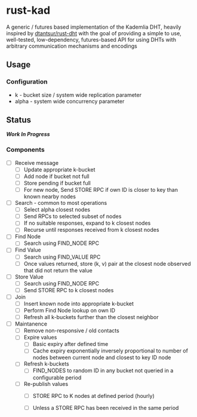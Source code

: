 # rust-kad

A generic / futures based implementation of the Kademlia DHT, heavily inspired by [dtantsur/rust-dht](https://github.com/dtantsur/rust-dht) with the goal of providing a simple to use, well-tested, low-dependency, futures-based API for using DHTs with arbitrary communication mechanisms and encodings

## Usage

### Configuration

- k - bucket size / system wide replication parameter
- alpha - system wide concurrency parameter

## Status

***Work In Progress***

### Components

- [ ] Receive message
  - [ ] Update appropriate k-bucket
  - [ ] Add node if bucket not full
  - [ ] Store pending if bucket full
  - [ ] For new node, Send STORE RPC if own ID is closer to key than known nearby nodes

- [ ] Search - common to most operations
  - [ ] Select alpha closest nodes
  - [ ] Send RPCs to selected subset of nodes
  - [ ] If no suitable responses, expand to k closest nodes
  - [ ] Recurse until responses received from k closest nodes

- [ ] Find Node
  - [ ] Search using FIND_NODE RPC

- [ ] Find Value
  - [ ] Search using FIND_VALUE RPC
  - [ ] Once values returned, store (k, v) pair at the closest node observed that did not return the value

- [ ] Store Value
  - [ ] Search using FIND_NODE RPC
  - [ ] Send STORE RPC to k closest nodes

- [ ] Join
  - [ ] Insert known node into appropriate k-bucket
  - [ ] Perform Find Node lookup on own ID
  - [ ] Refresh all k-buckets further than the closest neighbor

- [ ] Maintanence
  - [ ] Remove non-responsive / old contacts
  - [ ] Expire values
    - [ ] Basic expiry after defined time
    - [ ] Cache expiry exponentially inversely proportional to number of nodes between current node and closest to key ID node
  - [ ] Refresh k-buckets
    - [ ] FIND_NODES to random ID in any bucket not queried in a configurable period
  - [ ] Re-publish values
    - [ ] STORE RPC to K nodes at defined period (hourly)
    - [ ] Unless a STORE RPC has been received in the same period


